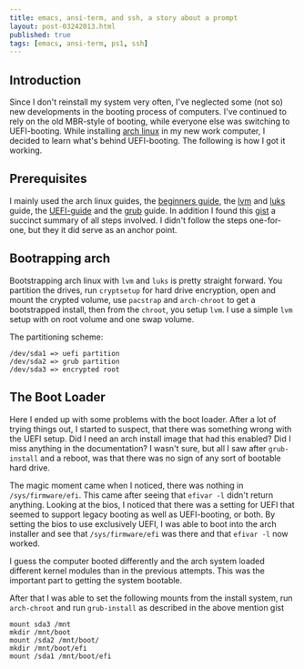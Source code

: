 ```yaml
---
title: emacs, ansi-term, and ssh, a story about a prompt
layout: post-03242013.html
published: true
tags: [emacs, ansi-term, ps1, ssh]
---
```


## Introduction

Since I don't reinstall my system very often, I've neglected some (not so) new
developments in the booting process of computers. I've continued to rely on the
old MBR-style of booting, while everyone else was switching to UEFI-booting.
While installing [arch linux][0] in my new work computer, I decided to learn
what's behind UEFI-booting. The following is how I got it working.

## Prerequisites

I mainly used the arch linux guides, the [beginners guide][1], the [lvm][2] and
[luks][3] guide, the [UEFI-guide][5] and the [grub][4] guide. In addition I
found this [gist][6] a succinct summary of all steps involved. I didn't follow
the steps one-for-one, but they it did serve as an anchor point.

## Bootrapping arch

Bootstrapping arch linux with `lvm` and `luks` is pretty straight forward. You
partition the drives, run `cryptsetup` for hard drive encryption, open and mount
the crypted volume, use `pacstrap` and `arch-chroot` to get a bootstrapped
install, then from the `chroot`, you setup `lvm`. I use a simple `lvm` setup
with on root volume and one swap volume.

The partitioning scheme:

```
/dev/sda1 => uefi partition
/dev/sda2 => grub partition
/dev/sda3 => encrypted root
```

## The Boot Loader

Here I ended up with some problems with the boot loader. After a lot of trying
things out, I started to suspect, that there was something wrong with the UEFI
setup. Did I need an arch install image that had this enabled? Did I miss
anything in the documentation? I wasn't sure, but all I saw after `grub-install`
and a reboot, was that there was no sign of any sort of bootable hard drive.

The magic moment came when I noticed, there was nothing in `/sys/firmware/efi`.
This came after seeing that `efivar -l` didn't return anything. Looking at the
bios, I noticed that there was a setting for UEFI that seemed to support legacy
booting as well as UEFI-booting, or both. By setting the bios to use exclusively
UEFI, I was able to boot into the arch installer and see that
`/sys/firmware/efi` was there and that `efivar -l` now worked.

I guess the computer booted differently and the arch system loaded different
kernel modules than in the previous attempts. This was the important part to
getting the system bootable.

After that I was able to set the following mounts from the install system, run `arch-chroot` and run `grub-install` as described in the above mention gist

```
mount sda3 /mnt
mkdir /mnt/boot
mount /sda2 /mnt/boot/
mkdir /mnt/boot/efi
mount /sda1 /mnt/boot/efi
```

[0]: https://archlinux.org
[1]: https://wiki.archlinux.org/index.php/Beginners%27_guide "arch linux beginners' guide"
[2]: https://wiki.archlinux.org/index.php/LVM
[3]: https://wiki.archlinux.org/index.php/Dm-crypt/Encrypting_an_entire_system#LVM_on_LUKS
[4]: https://wiki.archlinux.org/index.php/GRUB
[5]: https://wiki.archlinux.org/index.php/EFI_System_Partition
[6]: https://gist.github.com/mattiaslundberg/8620837
